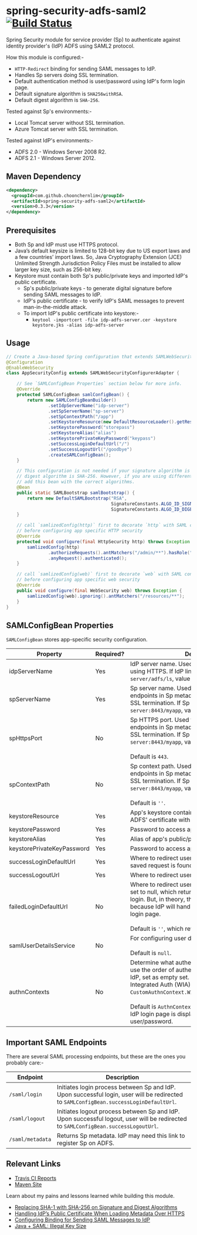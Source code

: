 # spring-security-adfs-saml2 [![Build Status](https://travis-ci.org/choonchernlim/spring-security-adfs-saml2.svg?branch=master)](https://travis-ci.org/choonchernlim/spring-security-adfs-saml2)

Spring Security module for service provider (Sp) to authenticate against identity provider's (IdP) ADFS using SAML2 protocol.

How this module is configured:-

* `HTTP-Redirect` binding for sending SAML messages to IdP.
* Handles Sp servers doing SSL termination.
* Default authentication method is user/password using IdP's form login page. 
* Default signature algorithm is `SHA256withRSA`.
* Default digest algorithm is `SHA-256`.

Tested against Sp's environments:-

* Local Tomcat server without SSL termination.
* Azure Tomcat server with SSL termination.

Tested against IdP's environments:-

* ADFS 2.0 - Windows Server 2008 R2.
* ADFS 2.1 - Windows Server 2012.

## Maven Dependency

```xml
<dependency>
  <groupId>com.github.choonchernlim</groupId>
  <artifactId>spring-security-adfs-saml2</artifactId>
  <version>0.3.3</version>
</dependency>
```

## Prerequisites

* Both Sp and IdP must use HTTPS protocol.
* Java’s default keysize is limited to 128-bit key due to US export laws and a few countries’ import laws. So, Java Cryptography Extension (JCE) Unlimited Strength Jurisdiction Policy Files must be installed to allow larger key size, such as 256-bit key.
* Keystore must contain both Sp's public/private keys and imported IdP's public certificate. 
    * Sp's public/private keys - to generate digital signature before sending SAML messages to IdP.
    * IdP's public certificate - to verify IdP's SAML messages to prevent man-in-the-middle attack.
    * To import IdP's public certificate into keystore:-
        * `keytool -importcert -file idp-adfs-server.cer -keystore keystore.jks -alias idp-adfs-server`

## Usage 

```java
// Create a Java-based Spring configuration that extends SAMLWebSecurityConfigurerAdapter.
@Configuration
@EnableWebSecurity
class AppSecurityConfig extends SAMLWebSecurityConfigurerAdapter {

    // See `SAMLConfigBean Properties` section below for more info. 
    @Override
    protected SAMLConfigBean samlConfigBean() {
        return new SAMLConfigBeanBuilder()
                .setIdpServerName("idp-server")
                .setSpServerName("sp-server")
                .setSpContextPath("/app")
                .setKeystoreResource(new DefaultResourceLoader().getResource("classpath:keystore.jks"))
                .setKeystorePassword("storepass")
                .setKeystoreAlias("alias")
                .setKeystorePrivateKeyPassword("keypass")
                .setSuccessLoginDefaultUrl("/")
                .setSuccessLogoutUrl("/goodbye")
                .createSAMLConfigBean();
    }

    // This configuration is not needed if your signature algorithm is SHA256withRSA and 
    // digest algorithm is SHA-256. However, if you are using different algorithm(s), then
    // add this bean with the correct algorithms.
    @Bean
    public static SAMLBootstrap samlBootstrap() {
        return new DefaultSAMLBootstrap("RSA",
                                        SignatureConstants.ALGO_ID_SIGNATURE_RSA_SHA512,
                                        SignatureConstants.ALGO_ID_DIGEST_SHA512);
    }

    // call `samlizedConfig(http)` first to decorate `http` with SAML configuration
    // before configuring app specific HTTP security
    @Override
    protected void configure(final HttpSecurity http) throws Exception {
        samlizedConfig(http)
                .authorizeRequests().antMatchers("/admin/**").hasRole("ADMIN")
                .anyRequest().authenticated();
    }

    // call `samlizedConfig(web)` first to decorate `web` with SAML configuration 
    // before configuring app specific web security
    @Override
    public void configure(final WebSecurity web) throws Exception {
        samlizedConfig(web).ignoring().antMatchers("/resources/**");
    }
}
```

## SAMLConfigBean Properties
 
`SAMLConfigBean` stores app-specific security configuration.

|Property                   |Required? |Description                                                                                               |
|---------------------------|----------|----------------------------------------------------------------------------------------------------------|
|idpServerName              |Yes       |IdP server name. Used for retrieving IdP metadata using HTTPS. If IdP link is `https://idp-server/adfs/ls`, value should be `idp-server`.                                                                                |
|spServerName               |Yes       |Sp server name. Used for generating correct SAML endpoints in Sp metadata to handle servers doing SSL termination. If Sp link is `https://sp-server:8443/myapp`, value should be `sp-server`.                            |
|spHttpsPort                |No        |Sp HTTPS port. Used for generating correct SAML endpoints in Sp metadata to handle servers doing SSL termination. If Sp link is `https://sp-server:8443/myapp`, value should be `8443`. <br/><br/>Default is `443`.      |
|spContextPath              |No        |Sp context path. Used for generating correct SAML endpoints in Sp metadata to handle servers doing SSL termination. If Sp link is `https://sp-server:8443/myapp`, value should be `/myapp`. <br/><br/>Default is `''`.   |
|keystoreResource           |Yes       |App's keystore containing its public/private key and ADFS' certificate with public key.                   |
|keystorePassword           |Yes       |Password to access app's keystore.                                                                        |
|keystoreAlias              |Yes       |Alias of app's public/private key pair.                                                                   |
|keystorePrivateKeyPassword |Yes       |Password to access app's private key.                                                                     |
|successLoginDefaultUrl     |Yes       |Where to redirect user on successful login if no saved request is found in the session.                   |
|successLogoutUrl           |Yes       |Where to redirect user on successful logout.                                                              |
|failedLoginDefaultUrl      |No        |Where to redirect user on failed login. This value is set to null, which returns 401 error code on failed login. But, in theory, this will never be used because IdP will handled the failed login on IdP login page.<br/><br/>Default is `''`, which return 401 error code.|
|samlUserDetailsService     |No        |For configuring user details and authorities.<br/><br/>Default is `null`.                                 |
|authnContexts              |No        |Determine what authentication methods to use. To use the order of authentication methods defined by IdP, set as empty set. To enable Windows Integrated Auth (WIA), use `CustomAuthnContext.WINDOWS_INTEGRATED_AUTHN_CTX`.<br/><br/>Default is `AuthnContext.PASSWORD_AUTHN_CTX` where IdP login page is displayed to obtain user/password.|


## Important SAML Endpoints

There are several SAML processing endpoints, but these are the ones you probably care:-

|Endpoint              |Description                                                                                                                             |
|----------------------|----------------------------------------------------------------------------------------------------------------------------------------|
|`/saml/login`         |Initiates login process between Sp and IdP. Upon successful login, user will be redirected to `SAMLConfigBean.successLoginDefaultUrl`.  |
|`/saml/logout`        |Initiates logout process between Sp and IdP. Upon successful logout, user will be redirected to `SAMLConfigBean.successLogoutUrl`.      |
|`/saml/metadata`      |Returns Sp metadata. IdP may need this link to register Sp on ADFS.                                                                     |

## Relevant Links

* [Travis CI Reports](https://travis-ci.org/choonchernlim/spring-security-adfs-saml2)
* [Maven Site](https://choonchernlim.github.io/spring-security-adfs-saml2/project-info.html)

Learn about my pains and lessons learned while building this module.

* [Replacing SHA-1 with SHA-256 on Signature and Digest Algorithms](http://myshittycode.com/2016/02/23/spring-security-saml-replacing-sha-1-with-sha-256-on-signature-and-digest-algorithms/)
* [Handling IdP’s Public Certificate When Loading Metadata Over HTTPS](http://myshittycode.com/2016/02/19/spring-security-saml-handling-idps-public-certificate-when-loading-metadata-over-https/)
* [Configuring Binding for Sending SAML Messages to IdP](http://myshittycode.com/2016/02/18/spring-security-saml-configuring-binding-for-sending-saml-messages-to-idp/)
* [Java + SAML: Illegal Key Size](http://myshittycode.com/2016/02/18/java-saml-illegal-key-size/)
